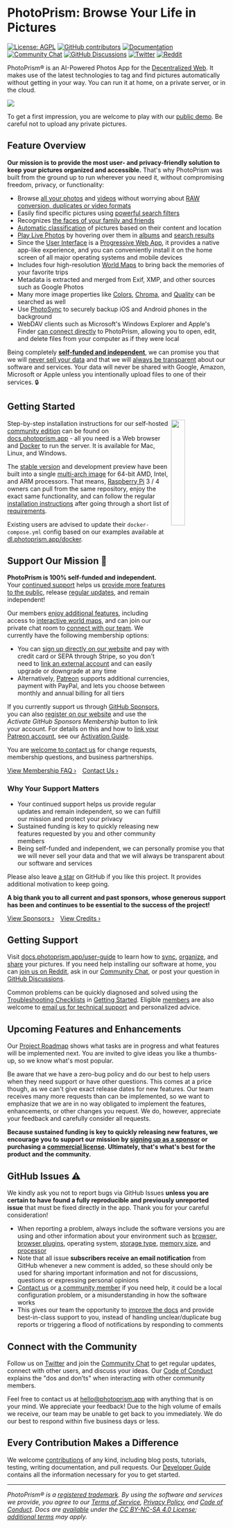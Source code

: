 PhotoPrism: Browse Your Life in Pictures
========================================

[![License: AGPL](https://img.shields.io/badge/license-AGPL-blue.svg)](https://docs.photoprism.app/license/agpl/)
[![GitHub contributors](https://img.shields.io/github/contributors/photoprism/photoprism.svg)](https://www.photoprism.app/about/team)
[![Documentation](https://img.shields.io/badge/read-the%20docs-4aa087.svg)](https://docs.photoprism.app/)
[![Community Chat](https://img.shields.io/badge/chat-on%20gitter-4aa087.svg)](https://link.photoprism.app/chat)
[![GitHub Discussions](https://img.shields.io/badge/ask-%20on%20github-4d6a91.svg)](https://link.photoprism.app/discussions)
[![Twitter](https://img.shields.io/badge/follow-@photoprism_app-00acee.svg)](https://link.photoprism.app/twitter)
[![Reddit](https://img.shields.io/badge/join-/r/photoprism-EC5800.svg)](https://link.photoprism.app/reddit)

PhotoPrism® is an AI-Powered Photos App for the [Decentralized Web](https://en.wikipedia.org/wiki/Decentralized_web).
It makes use of the latest technologies to tag and find pictures automatically without getting in your way.
You can run it at home, on a private server, or in the cloud.

![](https://dl.photoprism.app/img/ui/desktop-1000px.jpg)

To get a first impression, you are welcome to play with our [public demo](https://try.photoprism.app/). Be careful not to upload any private pictures.

## Feature Overview ##

**Our mission is to provide the most user- and privacy-friendly solution to keep your pictures organized and accessible.** That's why PhotoPrism was built from the ground up to run wherever you need it, without compromising freedom, privacy, or functionality:

* Browse [all your photos](https://docs.photoprism.app/user-guide/organize/browse/) and [videos](https://try.photoprism.app/library/videos) without worrying about [RAW conversion, duplicates or video formats](https://docs.photoprism.app/user-guide/settings/library/)
* Easily find specific pictures using [powerful search filters](https://try.photoprism.app/library/browse?view=cards&q=flower%20color%3Ared)
* Recognizes [the faces of your family and friends](https://try.photoprism.app/library/people)
* [Automatic classification](https://try.photoprism.app/library/labels) of pictures based on their content and location
* [Play Live Photos](https://try.photoprism.app/library/live) by hovering over them in [albums](https://try.photoprism.app/library/albums) and [search results](https://try.photoprism.app/library/browse?view=cards&q=type%3Alive)
* Since the [User Interface](https://try.photoprism.app/) is a [Progressive Web App](https://developer.mozilla.org/en-US/docs/Web/Progressive_web_apps),
  it provides a native app-like experience, and you can conveniently install it on the home screen of all major operating systems and mobile devices
* Includes four high-resolution [World Maps](https://try.photoprism.app/library/places) to bring back the memories of your favorite trips
* Metadata is extracted and merged from Exif, XMP, and other sources such as Google Photos
* Many more image properties like [Colors](https://try.photoprism.app/library/browse?view=cards&q=color:red), [Chroma](https://try.photoprism.app/library/browse?view=cards&q=mono%3Atrue), and [Quality](https://try.photoprism.app/library/review) can be searched as well
* Use [PhotoSync](https://link.photoprism.app/photosync) to securely backup iOS and Android phones in the background
* WebDAV clients such as Microsoft's Windows Explorer and Apple's Finder [can connect directly](https://docs.photoprism.app/user-guide/sync/webdav/) to PhotoPrism, allowing you to open, edit, and delete files from your computer as if they were local

Being completely [**self-funded and independent**](https://link.photoprism.app/membership), we can promise you that we will [never sell your data](https://www.photoprism.app/privacy) and that we will [always be transparent](https://www.photoprism.app/terms) about our software and services. Your data will never be shared with Google, Amazon, Microsoft or Apple unless you intentionally upload files to one of their services. 🔒

## Getting Started ##
<img align="right" width="25%" src="https://www.photoprism.app/user/pages/01.home/03._screenshots/iphone-maps-hybrid-540px.png">

Step-by-step installation instructions for our self-hosted [community edition](https://www.photoprism.app/get) can be found 
on [docs.photoprism.app](https://docs.photoprism.app/getting-started/) -
all you need is a Web browser and [Docker](https://docs.docker.com/get-docker/) to run the server. 
It is available for Mac, Linux, and Windows.

The [stable version](https://docs.photoprism.app/release-notes/) and development 
preview have been built into a single [multi-arch image](https://link.photoprism.app/docker-hub) for 64-bit AMD, Intel,
and ARM processors. That means, [Raspberry Pi](https://docs.photoprism.app/getting-started/raspberry-pi/) 3 / 4 owners can pull 
from the same repository, enjoy the exact same functionality, and can follow the regular 
[installation instructions](https://docs.photoprism.app/getting-started/docker-compose/) 
after going through a short list of [requirements](https://docs.photoprism.app/getting-started/raspberry-pi/).

Existing users are advised to update their `docker-compose.yml` config based on our examples
available at [dl.photoprism.app/docker](https://dl.photoprism.app/docker/).

## Support Our Mission 💎 ##

**PhotoPrism is 100% self-funded and independent.** Your [continued support](https://link.photoprism.app/membership) helps us [provide more features to the public](https://www.photoprism.app/oss/faq#what-functionality-is-generally-available), release [regular updates](https://docs.photoprism.app/release-notes/), and remain independent!

Our members [enjoy additional features](https://www.photoprism.app/kb/personal), including access to [interactive world maps](https://try.photoprism.app/library/places), and can join our private chat room to [connect with our team](https://www.photoprism.app/about/team). We currently have the following membership options:

- You can [sign up directly on our website](https://link.photoprism.app/membership) and pay with credit card or SEPA through Stripe, so you don't need to [link an external account](https://www.photoprism.app/kb/activation) and can easily upgrade or downgrade at any time
- Alternatively, [Patreon](https://link.photoprism.app/patreon) supports additional currencies, payment with PayPal, and lets you choose between monthly and annual billing for all tiers

If you currently support us through [GitHub Sponsors](https://link.photoprism.app/sponsor), you can also [register on our website](https://my.photoprism.app/register) and use the *Activate GitHub Sponsors Membership* button to link your account. For details on this and how to [link your Patreon account](https://www.patreon.com/pledges), see our [Activation Guide](https://www.photoprism.app/kb/activation).

You are [welcome to contact us](https://www.photoprism.app/contact) for change requests, membership questions, and business partnerships.

[View Membership FAQ ›](https://www.photoprism.app/kb/membership) [Contact Us ›](https://www.photoprism.app/contact)

### Why Your Support Matters ###

- Your continued support helps us provide regular updates and remain independent, so we can fulfill our mission and protect your privacy
- Sustained funding is key to quickly releasing new features requested by you and other community members
- Being self-funded and independent, we can personally promise you that we will never sell your data and that we will always be transparent about our software and services

Please also leave [a star](https://github.com/photoprism/photoprism/stargazers) on GitHub if you like this project. It provides additional motivation to keep going.

**A big thank you to all current and past sponsors, whose generous support has been and continues to be essential to the success of the project!**

[View Sponsors ›](SPONSORS.md) [View Credits ›](https://docs.photoprism.app/credits/)

## Getting Support ##

Visit [docs.photoprism.app/user-guide](https://docs.photoprism.app/user-guide/) to learn how to [sync](https://docs.photoprism.app/user-guide/sync/webdav/), [organize](https://docs.photoprism.app/user-guide/library/), and [share](https://docs.photoprism.app/user-guide/share/) your pictures. If you need help installing our software at home, you can [join us on Reddit](https://link.photoprism.app/reddit), ask in our [Community Chat](https://link.photoprism.app/chat), or post your question in [GitHub Discussions](https://link.photoprism.app/discussions).

Common problems can be quickly diagnosed and solved using the [Troubleshooting Checklists](https://docs.photoprism.app/getting-started/troubleshooting/) in [Getting Started](https://docs.photoprism.app/getting-started/). Eligible [members](https://link.photoprism.app/membership) are also welcome to [email us for technical support](https://www.photoprism.app/contact) and personalized advice.

## Upcoming Features and Enhancements ##

Our [Project Roadmap](https://link.photoprism.app/roadmap) shows what tasks are in progress and what features will be implemented next. You are invited to give ideas you like a thumbs-up, so we know what's most popular.

Be aware that we have a zero-bug policy and do our best to help users when they need support or have other questions. This comes at a price though, as we can't give exact release dates for new features. Our team receives many more requests than can be implemented, so we want to emphasize that we are in no way obligated to implement the features, enhancements, or other changes you request. We do, however, appreciate your feedback and carefully consider all requests.

**Because sustained funding is key to quickly releasing new features, we encourage you to support our mission by [signing up as a sponsor](https://link.photoprism.app/sponsor) or purchasing a [commercial license](https://www.photoprism.app/teams). Ultimately, that's what's best for the product and the community.**

## GitHub Issues ⚠️ ##

We kindly ask you not to report bugs via GitHub Issues **unless you are certain to have found a fully reproducible and previously unreported issue** that must be fixed directly in the app. Thank you for your careful consideration!

- When reporting a problem, always include the software versions you are using and other information about your environment such as [browser, browser plugins](https://docs.photoprism.app/getting-started/troubleshooting/browsers/), operating system, [storage type](https://docs.photoprism.app/getting-started/troubleshooting/performance/#storage), [memory size](https://docs.photoprism.app/getting-started/troubleshooting/performance/#memory), and [processor](https://docs.photoprism.app/getting-started/troubleshooting/performance/#server-cpu)
- Note that all issue **subscribers receive an email notification** from GitHub whenever a new comment is added, so these should only be used for sharing important information and not for discussions, questions or expressing personal opinions
- [Contact us](https://www.photoprism.app/contact) or [a community member](https://link.photoprism.app/discussions) if you need help, it could be a local configuration problem, or a misunderstanding in how the software works
- This gives our team the opportunity to [improve the docs](https://docs.photoprism.app/getting-started/troubleshooting/) and provide best-in-class support to you, instead of handling unclear/duplicate bug reports or triggering a flood of notifications by responding to comments

## Connect with the Community ##

Follow us on [Twitter](https://link.photoprism.app/twitter) and join the [Community Chat](https://link.photoprism.app/chat)
to get regular updates, connect with other users, and discuss your ideas. Our [Code of Conduct](https://www.photoprism.app/code-of-conduct) explains the "dos and don’ts" when interacting with other community members.

Feel free to contact us at [hello@photoprism.app](mailto:hello@photoprism.app) with anything that is on your mind. We appreciate your feedback! Due to the high volume of emails we receive, our team may be unable to get back to you immediately. We do our best to respond within five business days or less.

## Every Contribution Makes a Difference ##

We welcome [contributions](CONTRIBUTING.md) of any kind, including blog posts, tutorials, testing, writing documentation, and pull requests. Our [Developer Guide](https://docs.photoprism.app/developer-guide/) contains all the information necessary for you to get started.

----

*PhotoPrism® is a [registered trademark](https://www.photoprism.app/trademark). By using the software and services we provide, you agree to our [Terms of Service](https://www.photoprism.app/terms), [Privacy Policy](https://www.photoprism.app/privacy), and [Code of Conduct](https://www.photoprism.app/code-of-conduct). Docs are [available](https://link.photoprism.app/github-docs) under the [CC BY-NC-SA 4.0 License](https://creativecommons.org/licenses/by-nc-sa/4.0/); [additional terms](https://github.com/photoprism/photoprism/blob/develop/assets/README.md) may apply.*
